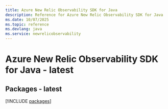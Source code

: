 ```yaml
---
title: Azure New Relic Observability SDK for Java
description: Reference for Azure New Relic Observability SDK for Java
ms.date: 10/07/2025
ms.topic: reference
ms.devlang: java
ms.service: newrelicobservability
---
```

# Azure New Relic Observability SDK for Java - latest
## Packages - latest
[!INCLUDE [packages](new-relic-observability-index.md)]